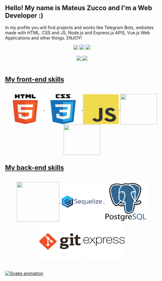 ## Hello! My name is Mateus Zucco and I'm a Web Developer :)
In my profile you will find projects and works like Telegram Bots, websites made with HTML, CSS and JS, Node.js and Express.js APIS, Vue.js Web 
Applications and other things. ENJOY!

<div align="center">
  <a href="https://www.linkedin.com/in/mateus-zucco-4878361b7/" target="_blank"><img src="https://img.shields.io/badge/-LinkedIn-blue?style=flat&logo=Linkedin&logoColor=white&link=" target="_blank"></a>
   <a href="mailto:zucco.developer@gmail.com" target="_blank"><img src="https://img.shields.io/badge/-Gmail-c14438?style=flat&logo=Gmail&logoColor=white&link=" target="_blank"></a>
   <a href="https://www.instagram.com/mtzucco/" target="_blank"><img src="https://img.shields.io/badge/-Instagram-C13584?style=flat&labelColor=C13584&logo=instagram&logoColor=white&link=" target="_blank"></a>
</div>
 
 <br>
 
<div align="center">
  <a href="https://github.com/MateusZucco">
  <img height="150em" src="https://github-readme-stats.vercel.app/api?username=MateusZucco&show_icons=true&theme=dark&include_all_commits=true&count_private=true&hide=issues"/>
  <img height="150em" src="https://github-readme-stats.vercel.app/api/top-langs/?username=MateusZucco&layout=compact&langs_count=7&theme=dark"/>
</div>

<br>
 
## My front-end skills
<div style="display: inline_block" align="center"><br>
  <img align="center" height="100" width="120" src="https://raw.githubusercontent.com/devicons/devicon/master/icons/html5/html5-original-wordmark.svg">
  <img align="center"  height="100" width="120" src="https://raw.githubusercontent.com/devicons/devicon/master/icons/css3/css3-original-wordmark.svg">
  <img align="center"  height="100" width="120" src="https://raw.githubusercontent.com/devicons/devicon/master/icons/javascript/javascript-original.svg">
  <img align="center" height="100" width="120" src="https://cdn.jsdelivr.net/gh/devicons/devicon/icons/vuejs/vuejs-original-wordmark.svg">
  <img align="center" height="100" width="120" src="https://cdn.jsdelivr.net/gh/devicons/devicon/icons/vuetify/vuetify-original.svg">
</div>
  
## My back-end skills
<div style="display: inline_block" align="center"><br>
 <img align="center" height="130" width="140" src="https://cdn.jsdelivr.net/gh/devicons/devicon/icons/nodejs/nodejs-original-wordmark.svg">
 <img align="center" height="130" width="140" src="https://raw.githubusercontent.com/devicons/devicon/master/icons/sequelize/sequelize-original-wordmark.svg">
 <img align="center" height="130" width="140" src="https://raw.githubusercontent.com/devicons/devicon/master/icons/postgresql/postgresql-original-wordmark.svg">
 <img align="center" height="130" width="140" src="https://raw.githubusercontent.com/devicons/devicon/master/icons/git/git-original-wordmark.svg">
 <img align="center" height="130" width="140" src="https://raw.githubusercontent.com/devicons/devicon/master/icons/express/express-original-wordmark.svg">
</div>
  
<br>
  
![Snake animation](https://github.com/MateusZucco/MateusZucco/blob/output/github-contribution-grid-snake.svg)
